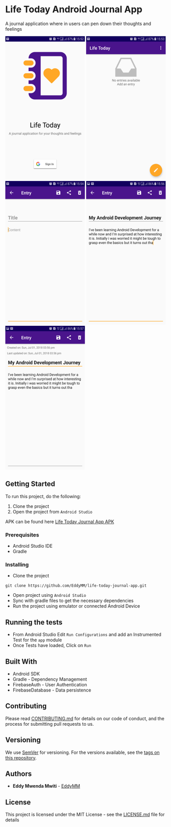 # Life Today Android Journal App

A journal application where in users can pen down their thoughts and
feelings

<img src="githubResources/imgs/signin.png" alt="signin" width=250 height=450 /> <img src="githubResources/imgs/empty_entries.png" alt="empty entries" width=250 height=450 />
<img src="githubResources/imgs/add_entry.png" alt="add entry" width=250 height=450 />
<img src="githubResources/imgs/filled_entry.png" alt="filled entry" width=250 height=450 />
<img src="githubResources/imgs/view_entry.png" alt="view entry" width=250 height=450 />


## Getting Started

To run this project, do the following:

1. Clone the project
2. Open the project from `Android Studio`

APK can be found here [Life Today Journal App APK](https://github.com/EddyMM/life-today-journal-app/releases/download/1.0.0/life-today.apk)

### Prerequisites

- Android Studio IDE
- Gradle


### Installing

- Clone the project

```
git clone https://github.com/EddyMM/life-today-journal-app.git
```

- Open project using `Android Studio`
- Sync with gradle files to get the necessary dependencies
- Run the project using emulator or connected Android Device



## Running the tests

- From Android Studio Edit `Run Configurations` and add an Instrumented Test for the `app` module
- Once Tests have loaded, Click on `Run`

## Built With

- Android SDK
- Gradle - Dependency Management
- FirebaseAuth - User Authentication
- FirebaseDatabase - Data persistence

## Contributing

Please read [CONTRIBUTING.md](https://gist.github.com/PurpleBooth/b24679402957c63ec426) for details on our code of conduct, and the process for submitting pull requests to us.

## Versioning

We use [SemVer](http://semver.org/) for versioning. For the versions available, see the [tags on this repository](https://github.com/your/project/tags).

## Authors

* **Eddy Mwenda Mwiti**  - [EddyMM](https://github.com/EddyMM)

## License

This project is licensed under the MIT License - see the [LICENSE.md](LICENSE.md) file for details
